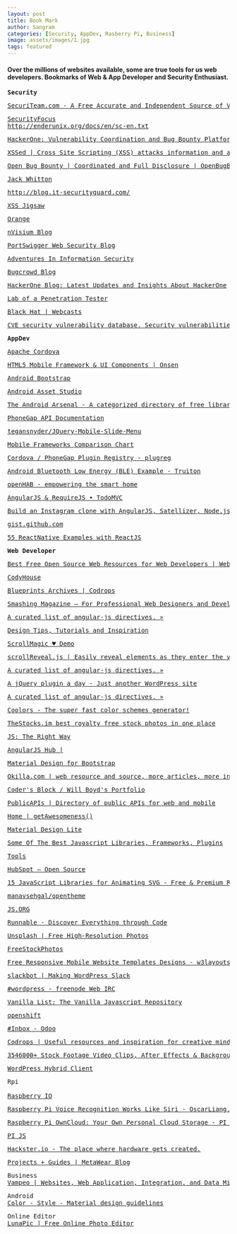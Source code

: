 ```yaml
---
layout: post
title: Book Mark
author: Sangram
categories: [Security, AppDev, Rasberry Pi, Business]
image: assets/images/1.jpg
tags: featured
---
```


<h4>Over the millions of websites available, some are true tools for us web developers. Bookmarks of Web &amp; App Developer and Security Enthusiast.</h4>
<pre><strong>Security</strong></pre>

<pre><a href="http://www.securiteam.com/">SecuriTeam.com - A Free Accurate and Independent Source of Vulnerability Information</a></pre>

<pre><a href="http://www.securityfocus.com/">SecurityFocus
</a><a href="http://enderunix.org/docs/en/sc-en.txt">http://enderunix.org/docs/en/sc-en.txt</a></pre>

<pre><a href="https://hackerone.com/">HackerOne: Vulnerability Coordination and Bug Bounty Platform</a></pre>

<pre><a href="http://www.xssed.com/">XSSed | Cross Site Scripting (XSS) attacks information and archive</a></pre>

<pre><a href="https://www.openbugbounty.org/">Open Bug Bounty | Coordinated and Full Disclosure | OpenBugBounty.org - the Cross-Site Scripting Archive | XSS vulnerabilities and attacks</a></pre>

<pre><a href="https://whitton.io/">Jack Whitton</a></pre>

<pre><a href="http://blog.it-securityguard.com/">http://blog.it-securityguard.com/</a></pre>

<pre><a href="http://blog.innerht.ml/">XSS Jigsaw</a></pre>

<pre><a href="http://blog.orange.tw/">Orange</a></pre>

<pre><a href="https://nvisium.com/blog/">nVisium Blog</a></pre>

<pre><a href="http://blog.portswigger.net/">PortSwigger Web Security Blog</a></pre>

<pre><a href="https://blog.zsec.uk/">Adventures In Information Security</a></pre>

<pre><a href="https://blog.bugcrowd.com/">Bugcrowd Blog</a></pre>

<pre><a href="https://hackerone.com/blog">HackerOne Blog: Latest Updates and Insights About HackerOne</a></pre>

<pre><a href="http://www.labofapenetrationtester.com/">Lab of a Penetration Tester</a></pre>

<pre><a href="http://blackhat.com/html/webcast/webcast-home.html">Black Hat | Webcasts</a></pre>

<pre><a href="http://www.cvedetails.com/vulnerability-feeds-form.php">CVE security vulnerability database. Security vulnerabilities, exploits, references and more</a></pre>
 

<pre><strong>AppDev</strong></pre>

<pre><a href="https://cordova.apache.org/">Apache Cordova</a></pre>

<dl>
<pre><a href="http://onsen.io/">HTML5 Mobile Framework &amp; UI Components | Onsen</a></pre>

<pre><a href="http://www.androidbootstrap.com/">Android Bootstrap</a></pre>

<pre><a href="http://romannurik.github.io/AndroidAssetStudio/index.html">Android Asset Studio</a></pre>

<pre><a href="https://android-arsenal.com/">The Android Arsenal - A categorized directory of free libraries and tools for Android</a></pre>

<pre><a href="http://docs.phonegap.com/en/edge/index.html">PhoneGap API Documentation</a></pre>

<pre><a href="https://github.com/tegansnyder/JQuery-Mobile-Slide-Menu">tegansnyder/JQuery-Mobile-Slide-Menu</a></pre>

<pre><a href="http://mobile-frameworks-comparison-chart.com/">Mobile Frameworks Comparison Chart</a></pre>

<pre><a href="http://plugreg.com/">Cordova / PhoneGap Plugin Registry - plugreg</a></pre>

<pre><a href="http://www.truiton.com/2015/04/android-bluetooth-low-energy-ble-example/">Android Bluetooth Low Energy (BLE) Example - Truiton</a></pre>

<pre><a href="http://www.openhab.org/">openHAB - empowering the smart home</a></pre>

<pre><a href="http://todomvc.com/examples/angularjs_require/#/">AngularJS &amp; RequireJS • TodoMVC</a></pre>

<pre><a href="https://hackhands.com/building-instagram-clone-angularjs-satellizer-nodejs-mongodb/">Build an Instagram clone with AngularJS, Satellizer, Node.js and MongoDB - HackHands</a></pre>

<pre><a href="https://gist.github.com/">gist.github.com</a></pre>

<pre><a href="https://react.rocks/tag/ReactNative">55 ReactNative Examples with ReactJS</a></pre>
 

<pre><strong>Web Developer</strong></pre>

<pre><a href="http://www.webappers.com/">Best Free Open Source Web Resources for Web Developers | WebAppers</a></pre>

<dl>
<pre><a href="http://codyhouse.co/">CodyHouse</a></pre>

<pre><a href="http://tympanus.net/codrops/category/blueprints/">Blueprints Archives | Codrops</a></pre>

<pre><a href="http://www.smashingmagazine.com/">Smashing Magazine – For Professional Web Designers and Developers</a></pre>

<pre><a href="http://angular-js.in/?utm_source=jquer.in&amp;utm_medium=website&amp;utm_campaign=content-curation">A curated list of angular-js directives. »</a></pre>

<pre><a href="http://www.hongkiat.com/blog/">Design Tips, Tutorials and Inspiration</a></pre>

<pre><a href="http://janpaepke.github.io/ScrollMagic/">ScrollMagic ♥ Demo</a></pre>

<pre><a href="http://scrollrevealjs.org/">scrollReveal.js | Easily reveal elements as they enter the viewport.</a></pre>

<pre><a href="http://angular-js.in/">A curated list of angular-js directives. »</a></pre>

<pre><a href="http://jquer.in/">A jQuery plugin a day - Just another WordPress site</a></pre>

<pre><a href="http://angular-js.in/?utm_source=jquer.in&amp;utm_medium=website&amp;utm_campaign=content-curation">A curated list of angular-js directives. »</a></pre>

<pre><a href="http://coolors.co/browser">Coolors - The super fast color schemes generator!</a></pre>

<pre><a href="http://thestocks.im/">TheStocks.im best royalty free stock photos in one place</a></pre>

<pre><a href="http://www.jstherightway.org/">JS: The Right Way</a></pre>

<pre><a href="http://www.angularjshub.com/">AngularJS Hub |</a></pre>

<pre><a href="https://fezvrasta.github.io/bootstrap-material-design/#radio-button">Material Design for Bootstrap</a></pre>

<pre><a href="http://www.okilla.com/">Okilla.com | web resource and source, more articles, more information, tutorials, free psd, resource typography, resource websites, fonts, online, vector resources</a></pre>

<pre><a href="http://codersblock.com/">Coder's Block / Will Boyd's Portfolio</a></pre>

<pre><a href="https://www.publicapis.com/">PublicAPIs | Directory of public APIs for web and mobile</a></pre>

<pre><a href="http://getawesomeness.herokuapp.com/">Home | getAwesomeness()</a></pre>

<pre><a href="http://www.getmdl.io/templates/index.html">Material Design Lite</a></pre>

<pre><a href="http://www.designyourway.net/blog/jquery/best-javascript-frameworks-developer/">Some Of The Best Javascript Libraries, Frameworks, Plugins</a></pre>

<pre><a href="https://webmaker.org/en-US/tools">Tools</a></pre>

<pre><a href="http://github.hubspot.com/">HubSpot — Open Source</a></pre>

<pre><a href="http://iprodev.com/15-javascript-libraries-for-animating-svg/">15 JavaScript Libraries for Animating SVG - Free &amp; Premium Resources for Web Designers &amp; Web Developers</a></pre>

<pre><a href="https://github.com/manavsehgal/opentheme">manavsehgal/opentheme</a></pre>

<pre><a href="https://js.org/">JS.ORG</a></pre>

<pre><a href="http://code.runnable.com/">Runnable - Discover Everything through Code</a></pre>

<pre><a href="https://unsplash.com/">Unsplash | Free High-Resolution Photos</a></pre>

<pre><a href="http://www.freestockphotos.org/">FreeStockPhotos</a></pre>

<pre><a href="http://w3layouts.com/">Free Responsive Mobile Website Templates Designs - w3layouts.com</a></pre>

<pre><a href="https://wordpress.slack.com/messages/@slackbot/">slackbot | Making WordPress Slack</a></pre>

<pre><a href="https://webchat.freenode.net/?channels=#">#wordpress - freenode Web IRC</a></pre>

<pre><a href="http://www.vanillalist.com/">Vanilla List: The Vanilla Javascript Repository</a></pre>

<pre><a href="https://openshift.redhat.com/app/console/applications">openshift</a></pre>

<pre><a href="http://139.59.7.7:8069/web#menu_id=83&amp;action=94&amp;active_id=channel_inbox">#Inbox - Odoo</a></pre>

<pre><a href="https://tympanus.net/codrops/">Codrops | Useful resources and inspiration for creative minds</a></pre>

<pre><a href="https://www.videoblocks.com/">3546000+ Stock Footage Video Clips, After Effects &amp; Backgrounds</a></pre>

<pre><a href="http://wphc.julienrenaux.fr/">WordPress Hybrid Client</a></pre>
 

<pre>Rpi

<a href="http://raspberry.io/">Raspberry IO</a></pre>

<pre><a href="http://blog.oscarliang.net/raspberry-pi-voice-recognition-works-like-siri/">Raspberry Pi Voice Recognition Works Like Siri - OscarLiang.net</a></pre>

<pre><a href="http://pimylifeup.com/raspberry-pi-owncloud/">Raspberry Pi OwnCloud: Your Own Personal Cloud Storage - PI My Life Up</a></pre>

<pre><a href="http://pijs.io/">PI JS</a></pre>

<pre><a href="https://www.hackster.io/">Hackster.io - The place where hardware gets created.</a></pre>

<pre><a href="http://projects.mbientlab.com/">Projects + Guides | MetaWear Blog</a></pre>
 

<pre>Business
<a href="http://vampeo.com/zookeeper">Vampeo | Websites, Web Application, Integration, and Data Mining</a></pre>

<pre>Android
<a href="https://material.io/guidelines/style/color.html#color-color-palette">Color - Style - Material design guidelines</a></pre>

<pre>Online Editor
<a href="http://www194.lunapic.com/editor/">LunaPic | Free Online Photo Editor</a></pre>

